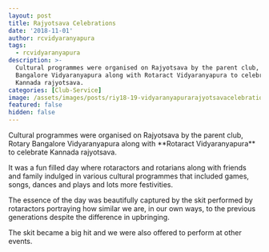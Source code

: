 ```yaml
---
layout: post
title: Rajyotsava Celebrations
date: '2018-11-01'
author: rcvidyaranyapura
tags:
  - rcvidyaranyapura
description: >-
  Cultural programmes were organised on Rajyotsava by the parent club, Rotary
  Bangalore Vidyaranyapura along with Rotaract Vidyaranyapura to celebrate
  Kannada rajyotsava.
categories: [Club-Service]
image: /assets/images/posts/riy18-19-vidyaranyapurarajyotsavacelebrations.png
featured: false
hidden: false
---
```

Cultural programmes were organised on Rajyotsava by the parent club, Rotary Bangalore Vidyaranyapura along with \*\*Rotaract Vidyaranyapura\*\* to celebrate Kannada rajyotsava. 

It was a fun filled day where rotaractors and rotarians along with friends and family indulged in various cultural programmes that included games, songs, dances and plays and lots more festivities.

The essence of the day was beautifully captured by the skit performed by rotaractors portraying how similar we are, in our own ways, to the previous generations despite the difference in upbringing.

The skit became a big hit and we were also offered to perform at other events.
